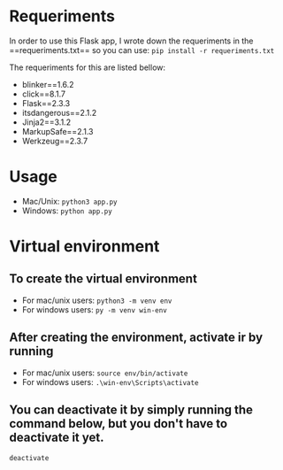 # Requeriments
In order to use this Flask app, I wrote down the requeriments in the ==requeriments.txt== so you can use: `pip install -r requeriments.txt`

The requeriments for this are listed bellow:
- blinker==1.6.2
- click==8.1.7
- Flask==2.3.3
- itsdangerous==2.1.2
- Jinja2==3.1.2
- MarkupSafe==2.1.3
- Werkzeug==2.3.7

# Usage

- Mac/Unix: `python3 app.py`
- Windows: `python app.py`

# Virtual environment

## To create the virtual environment

- For mac/unix users: `python3 -m venv env`
- For windows users: `py -m venv win-env`

## After creating the environment, activate ir by running
- For mac/unix users: `source env/bin/activate`
- For windows users: `.\win-env\Scripts\activate`

## You can deactivate it by simply running the command below, but you don't have to deactivate it yet.
`deactivate`
